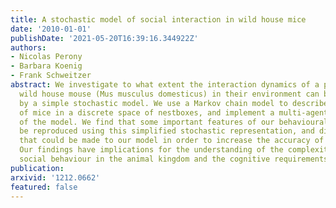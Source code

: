 ```yaml
---
title: A stochastic model of social interaction in wild house mice
date: '2010-01-01'
publishDate: '2021-05-20T16:39:16.344922Z'
authors:
- Nicolas Perony
- Barbara Koenig
- Frank Schweitzer
abstract: We investigate to what extent the interaction dynamics of a population of
  wild house mouse (Mus musculus domesticus) in their environment can be explained
  by a simple stochastic model. We use a Markov chain model to describe the transitions
  of mice in a discrete space of nestboxes, and implement a multi-agent simulation
  of the model. We find that some important features of our behavioural dataset can
  be reproduced using this simplified stochastic representation, and discuss the improvements
  that could be made to our model in order to increase the accuracy of its predictions.
  Our findings have implications for the understanding of the complexity underlying
  social behaviour in the animal kingdom and the cognitive requirements of such behaviour.
publication:
arxivid: '1212.0662'
featured: false
---
```


